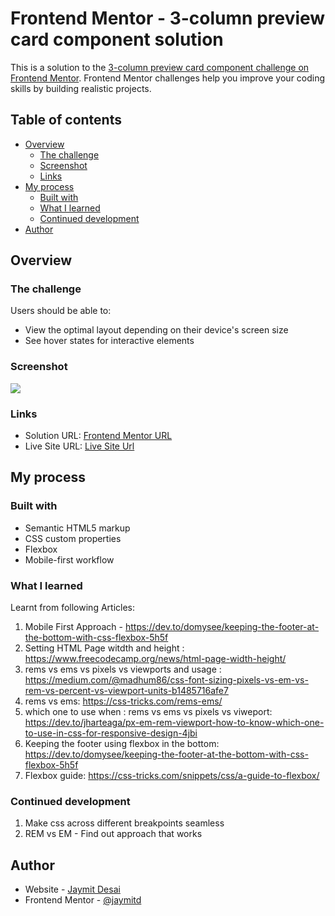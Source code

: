 # Frontend Mentor - 3-column preview card component solution

This is a solution to the [3-column preview card component challenge on Frontend Mentor](https://www.frontendmentor.io/challenges/3column-preview-card-component-pH92eAR2-). Frontend Mentor challenges help you improve your coding skills by building realistic projects. 

## Table of contents

- [Overview](#overview)
  - [The challenge](#the-challenge)
  - [Screenshot](#screenshot)
  - [Links](#links)
- [My process](#my-process)
  - [Built with](#built-with)
  - [What I learned](#what-i-learned)
  - [Continued development](#continued-development)
- [Author](#author)


## Overview

### The challenge

Users should be able to:

- View the optimal layout depending on their device's screen size
- See hover states for interactive elements

### Screenshot

![](./screenshot.png)


### Links

- Solution URL: [Frontend Mentor URL](https://www.frontendmentor.io/solutions/mobile-first-approach-for-3-column-preview-QTu6uI-iQ)
- Live Site URL: [Live Site Url](https://jaydesai-3column-preview.netlify.app/)

## My process

### Built with

- Semantic HTML5 markup
- CSS custom properties
- Flexbox
- Mobile-first workflow



### What I learned

Learnt from following Articles:

1. Mobile First Approach - https://dev.to/domysee/keeping-the-footer-at-the-bottom-with-css-flexbox-5h5f
2. Setting HTML Page witdth and height : https://www.freecodecamp.org/news/html-page-width-height/
3. rems vs ems vs pixels vs viewports and usage : https://medium.com/@madhum86/css-font-sizing-pixels-vs-em-vs-rem-vs-percent-vs-viewport-units-b1485716afe7
4. rems vs ems: https://css-tricks.com/rems-ems/
5. which one to use when : rems vs ems vs pixels vs viweport: https://dev.to/jharteaga/px-em-rem-viewport-how-to-know-which-one-to-use-in-css-for-responsive-design-4jbi
6. Keeping the footer using flexbox in the bottom: https://dev.to/domysee/keeping-the-footer-at-the-bottom-with-css-flexbox-5h5f
7. Flexbox guide: https://css-tricks.com/snippets/css/a-guide-to-flexbox/


### Continued development
1. Make css across different breakpoints seamless
2. REM vs EM - Find out approach that works

## Author

- Website - [Jaymit Desai](https://www.jaymitdesai.com)
- Frontend Mentor - [@jaymitd](https://www.frontendmentor.io/profile/jaymitd)



